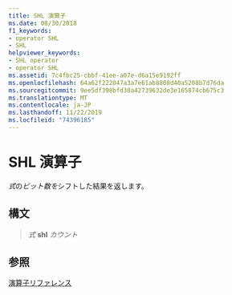 ```yaml
---
title: SHL 演算子
ms.date: 08/30/2018
f1_keywords:
- operator SHL
- SHL
helpviewer_keywords:
- SHL operator
- operator SHL
ms.assetid: 7c4fbc25-cbbf-41ee-a07e-d6a15e9192ff
ms.openlocfilehash: 64a62f222047a3a7e61ab8808d40a5208b7d76da
ms.sourcegitcommit: 9ee5df398bfd30a42739632de3e165874cb675c3
ms.translationtype: MT
ms.contentlocale: ja-JP
ms.lasthandoff: 11/22/2019
ms.locfileid: "74396185"
---
```

# <a name="operator-shl"></a>SHL 演算子

*式*の*ビット数を*シフトした結果を返します。

## <a name="syntax"></a>構文

> *式* **shl** *カウント*

## <a name="see-also"></a>参照

[演算子リファレンス](operators-reference.md)
